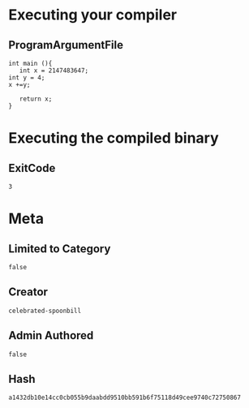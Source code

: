 # Executing your compiler

## ProgramArgumentFile

```
int main (){
   int x = 2147483647;
int y = 4;
x +=y;

   return x;
}
```

# Executing the compiled binary

## ExitCode

```
3
```

# Meta

## Limited to Category

```
false
```

## Creator

```
celebrated-spoonbill
```

## Admin Authored

```
false
```

## Hash

```
a1432db10e14cc0cb055b9daabdd9510bb591b6f75118d49cee9740c72750867
```
